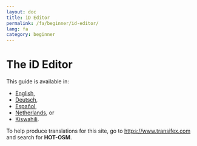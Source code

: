 ```yaml
---
layout: doc
title: iD Editor
permalink: /fa/beginner/id-editor/
lang: fa
category: beginner
---
```


The iD Editor
=============

This guide is available in:
-  [English](/en/beginner/id-editor/),
-  [Deutsch](/de/beginner/id-editor/),
-  [Español](/es/beginner/id-editor/),
-  [Netherlands](/nl/beginner/id-editor/), or
-  [Kiswahili](/sw/beginner/id-editor/).

To help produce translations for this site, go to <https://www.transifex.com> and search for **HOT-OSM**.
